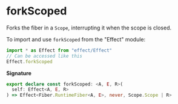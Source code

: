# forkScoped

Forks the fiber in a `Scope`, interrupting it when the scope is closed.

To import and use `forkScoped` from the "Effect" module:

```ts
import * as Effect from "effect/Effect"
// Can be accessed like this
Effect.forkScoped
```

**Signature**

```ts
export declare const forkScoped: <A, E, R>(
  self: Effect<A, E, R>
) => Effect<Fiber.RuntimeFiber<A, E>, never, Scope.Scope | R>
```
